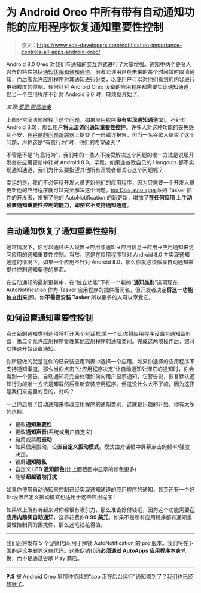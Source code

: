 # 为 Android Oreo 中所有带有自动通知功能的应用程序恢复通知重要性控制

> 原文：<https://www.xda-developers.com/notification-importance-controls-all-apps-android-oreo/>

Android 8.0 Oreo 对我们与通知的交互方式进行了大量增强。通知中两个更令人兴奋的特性包括[通知休眠和通知通道](https://www.xda-developers.com/google-announces-android-o-developer-preview-1-available-for-supported-devices/)。前者允许用户在未来的某个时间暂时取消通知，而后者允许应用程序对其通知进行分类，以便用户可以对他们看到的内容进行更细粒度的控制。任何针对 Android Oreo 设备的应用程序都需要实现通知通道，但当一个应用程序不针对 Android 8.0 时，麻烦就开始了。

*来源:[罗恩·阿马迪奥](https://plus.google.com/+RonAmadeo/posts/fS6RBAhdwRX)*

上图非常简洁地解释了这个问题。如果应用程序**没有实现通知通道**(即。不针对 Android 8.0)，那么用户**将无法访问通知重要性控件**。许多人对这种功能的丧失感到不安，[在谷歌的问题跟踪器](https://issuetracker.google.com/issues/62907528)上提交了一份错误报告，但当一名谷歌人结束了这个问题，声称这是“有意行为”时，他们的希望破灭了

不管是不是“有意行为”，我们中的一些人不接受解决这个问题的唯一方法是说服开发者在应用更新中针对 Android 8.0。毕竟，如果连谷歌自己的 Hangouts 都不实现通知通道，我们为什么要指望其他所有开发者都关心这个问题呢？

幸运的是，我们不必等待开发人员更新他们的应用程序，因为只需要一个开发人员更新他的应用程序就可以完全解决这个问题。[joo Dias](https://plus.google.com/u/0/+Jo%C3%A3oDias),[auto apps](https://joaoapps.com/)系列 Tasker 插件的开发者，发布了他的 AutoNotification 的新更新，增加了**在任何应用** **上手动设置通知重要性控制的能力，即使它不支持通知通道**。

* * *

## 自动通知恢复了通知重要性控制

通常情况下，你可以通过进入设置->应用与通知->应用信息->应用->应用通知来访问应用的通知重要性控制。当然，这是在应用程序针对 Android 8.0 并实现通知通道的情况下。如果一个应用不针对 Android 8.0，那么你就必须依靠自动通知来提供控制通知渠道的界面。

在自动通知的最新更新中，在“独立功能”下有一个新的“**通知类别**”选项现在，AutoNotification 作为 Tasker 应用程序的插件而闻名，但开发者决定**将这一功能独立出来**(即。你**不需要安装 Tasker** 所以更多的人可以享受它。

## 如何设置通知重要性控制

点击新的通知类别选项将打开两个对话框:第一个让你将应用程序设置为通知监听器，第二个允许应用程序管理其他应用程序的通知类别。完成这两项操作后，您可以快速开始设置通知。

你所要做的就是在你的已安装应用列表中选择一个应用。如果你选择的应用程序不支持通知渠道，那么当你点击“让应用程序决定”让自动通知处理它的通知时，你会看到一个警告，自动通知将完全处理如何向用户显示通知。它警告说，恢复默认通知行为的唯一方法是卸载然后重新安装应用程序。但这没什么大不了的，因为这正是我们来这里的目的，对吗？

一旦你启用了自动通知来修改应用程序的通知类别，这就是乐趣的开始。你有太多的选择:

*   更改**通知重要性**
*   更改**通知声音**(系统或用户自定义)
*   启用或禁用**振动**
*   如果启用振动，设置**自定义振动模式**。模式由对话框中屏幕点击的频率/强度决定。
*   锁屏**通知隐私**
*   自定义 **LED 通知颜色**(比上面截图中显示的颜色更多)
*   能够**超越请勿打扰**

如果你使用自动通知来控制已经实现通知通道的应用程序的通知，甚至还有一个好处:设置自定义振动模式也适用于这些应用程序！

如果以上所有听起来对你都很有吸引力，那么准备好付钱吧，因为这个功能需要**在应用内购买自动通知**，这将花费你**0.99 美元**。如果不是所有应用程序都有通知重要性控制真的困扰你，那么这笔钱花得值。

* * *

我们还将发布 5 个促销代码,用于解锁 AutoNotification 的 pro 版本。我们将在下面的评论中删除这些代码。这些促销代码**必须通过 AutoApps 应用程序本身**兑换，而不是通过谷歌 Play 商店。

* * *

**P.S** 被 Android Oreo 里那种持续的“app 正在后台运行”通知烦到了？[我们也已经想好了](https://www.xda-developers.com/hide-app-running-background-notification-android-oreo/)。